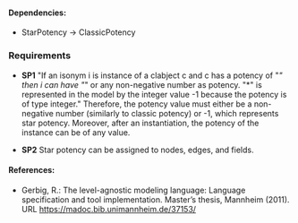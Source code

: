 #### Dependencies:
- StarPotency &#8594; ClassicPotency

### Requirements
- **SP1** "If an isonym i is instance of a clabject c and c has a potency of "*" then i can have "*" or any non-negative number as potency. "*" is represented in the model by the integer value -1 because the potency is of type integer." Therefore, the potency value must either be a non-negative number (similarly to classic potency) or -1, which represents star potency. Moreover, after an instantiation, the potency of the instance can be of any value.

- **SP2** Star potency can be assigned to nodes, edges, and fields.

#### References:
- Gerbig, R.: The level-agnostic modeling language: Language specification and tool implementation. Master’s thesis, Mannheim (2011). URL https://madoc.bib.unimannheim.de/37153/

